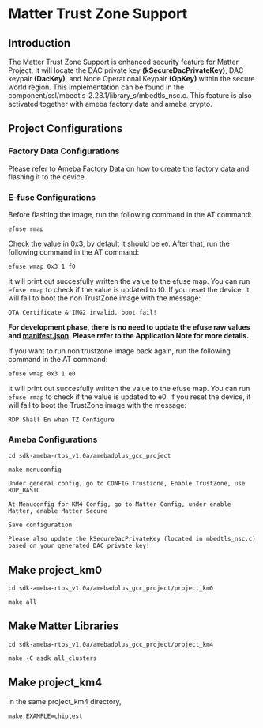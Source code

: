 # Matter Trust Zone Support

## Introduction

The Matter Trust Zone Support is enhanced security feature for Matter Project. It will locate the DAC private key **(kSecureDacPrivateKey)**, DAC keypair **(DacKey)**, and Node Operational Keypair **(OpKey)** within the secure world region. This implementation can be found in the component/ssl/mbedtls-2.28.1/library_s/mbedtls_nsc.c. This feature is also activated together with ameba factory data and ameba crypto.

## Project Configurations

### Factory Data Configurations

Please refer to [Ameba Factory Data](tools/matter/factorydata/FactoryData_guide.md) on how to create the factory data and flashing it to the device.

### E-fuse Configurations

Before flashing the image, run the following command in the AT command:

    efuse rmap

Check the value in 0x3, by default it should be `e0`. After that, run the following command in the AT command:

    efuse wmap 0x3 1 f0

It will print out succesfully written the value to the efuse map. You can run `efuse rmap` to check if the value is updated to f0. If you reset the device, it will fail to boot the non TrustZone image with the message:

    OTA Certificate & IMG2 invalid, boot fail!

**For development phase, there is no need to update the efuse raw values and [manifest.json](amebadplus_gcc_project/manifest.json). Please refer to the Application Note for more details.**

If you want to run non trustzone image back again, run the following command in the AT command:

    efuse wmap 0x3 1 e0

It will print out succesfully written the value to the efuse map. You can run `efuse rmap` to check if the value is updated to e0. If you reset the device, it will fail to boot the TrustZone image with the message:

    RDP Shall En when TZ Configure

### Ameba Configurations

    cd sdk-ameba-rtos_v1.0a/amebadplus_gcc_project

    make menuconfig

    Under general config, go to CONFIG Trustzone, Enable TrustZone, use RDP_BASIC

    At Menuconfig for KM4 Config, go to Matter Config, under enable Matter, enable Matter Secure

    Save configuration

    Please also update the kSecureDacPrivateKey (located in mbedtls_nsc.c) based on your generated DAC private key!

## Make project_km0

	cd sdk-ameba-rtos_v1.0a/amebadplus_gcc_project/project_km0

	make all

## Make Matter Libraries

	cd sdk-ameba-rtos_v1.0a/amebadplus_gcc_project/project_km4

	make -C asdk all_clusters

## Make project_km4

in the same project_km4 directory,

	make EXAMPLE=chiptest

